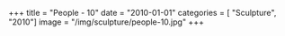 +++
title = "People - 10"
date = "2010-01-01"
categories = [ "Sculpture", "2010"]
image = "/img/sculpture/people-10.jpg"
+++

